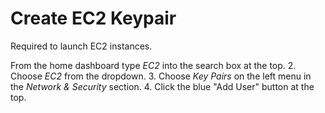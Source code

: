 # Create EC2 Keypair
Required to launch EC2 instances.

From the home dashboard type *EC2* into the search box at the top.
2. Choose *EC2* from the dropdown.
3. Choose *Key Pairs* on the left menu in the *Network & Security* section.
4. Click the blue "Add User" button at the top.

<!--stackedit_data:
eyJoaXN0b3J5IjpbMTk5Nzg2NTY2NCwxNzA4ODc3OTM1LDk1Mz
A2ODA1Ml19
-->